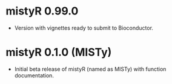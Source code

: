 # mistyR 0.99.0

* Version with vignettes ready to submit to Bioconductor.

# mistyR 0.1.0 (MISTy)

* Initial beta release of mistyR (named as MISTy) with function documentation.

